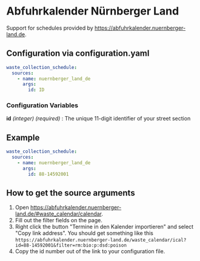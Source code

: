 # Abfuhrkalender Nürnberger Land

Support for schedules provided by <https://abfuhrkalender.nuernberger-land.de>.

## Configuration via configuration.yaml

```yaml
waste_collection_schedule:
  sources:
    - name: nuernberger_land_de
      args:
        id: ID
```

### Configuration Variables

**id**
_(integer) (required)_ : The unique 11-digit identifier of your street section

## Example

```yaml
waste_collection_schedule:
  sources:
    - name: nuernberger_land_de
      args:
        id: 88-14592001
```

## How to get the source arguments

1. Open <https://abfuhrkalender.nuernberger-land.de/#waste_calendar/calendar>.
2. Fill out the filter fields on the page.
3. Right click the button "Termine in den Kalender importieren" and select "Copy link address". You should get something like this `https://abfuhrkalender.nuernberger-land.de/waste_calendar/ical?id=88-14592001&filter=rm:bio:p:dsd:poison`
4. Copy the id number out of the link to your configuration file.
